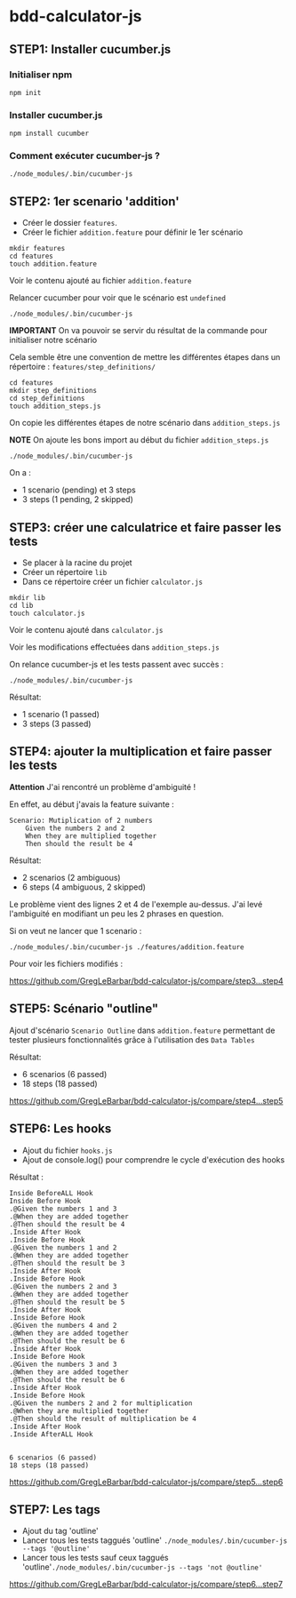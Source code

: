 # bdd-calculator-js

## STEP1: Installer cucumber.js

### Initialiser npm

```
npm init
```

### Installer cucumber.js

```
npm install cucumber
```

### Comment exécuter cucumber-js ?

```
./node_modules/.bin/cucumber-js
```

## STEP2: 1er scenario 'addition'

- Créer le dossier ```features```. 
- Créer le fichier ```addition.feature``` pour définir le 1er scénario

```
mkdir features
cd features
touch addition.feature
```

Voir le contenu ajouté au fichier ```addition.feature```

Relancer cucumber pour voir que le scénario est ```undefined```

```
./node_modules/.bin/cucumber-js
```

**IMPORTANT** 
On va pouvoir se servir du résultat de la commande pour initialiser notre scénario


Cela semble être une convention de mettre les différentes étapes dans un répertoire :
```features/step_definitions/```

```
cd features
mkdir step_definitions
cd step_definitions
touch addition_steps.js
```

On copie les différentes étapes de notre scénario dans ```addition_steps.js```

**NOTE**
On ajoute les bons import au début du fichier ```addition_steps.js```

```
./node_modules/.bin/cucumber-js
```

On a :
- 1 scenario (pending) et 3 steps 
- 3 steps (1 pending, 2 skipped)

## STEP3: créer une calculatrice et faire passer les tests

- Se placer à la racine du projet 
- Créer un répertoire ```lib```
- Dans ce répertoire créer un fichier ```calculator.js```

```
mkdir lib
cd lib 
touch calculator.js
```

Voir le contenu ajouté dans ```calculator.js```

Voir les modifications effectuées dans ```addition_steps.js```

On relance cucumber-js et les tests passent avec succès :

```
./node_modules/.bin/cucumber-js
```

Résultat:

- 1 scenario (1 passed)
- 3 steps (3 passed)

## STEP4: ajouter la multiplication et faire passer les tests

**Attention**
J'ai rencontré un problème d'ambiguité !

En effet, au début j'avais la feature suivante :

```
Scenario: Mutiplication of 2 numbers
    Given the numbers 2 and 2
    When they are multiplied together
    Then should the result be 4
```

Résultat: 

- 2 scenarios (2 ambiguous)
- 6 steps (4 ambiguous, 2 skipped)

Le problème vient des lignes 2 et 4 de l'exemple au-dessus.
J'ai levé l'ambiguité en modifiant un peu les 2 phrases en question.


Si on veut ne lancer que 1 scenario : 

```
./node_modules/.bin/cucumber-js ./features/addition.feature
```

Pour voir les fichiers modifiés :

https://github.com/GregLeBarbar/bdd-calculator-js/compare/step3...step4


## STEP5: Scénario "outline"

Ajout d'scénario ```Scenario Outline``` dans ```addition.feature```
permettant de tester plusieurs fonctionnalités grâce à l'utilisation des 
```Data Tables```

Résultat:
- 6 scenarios (6 passed)
- 18 steps (18 passed)

https://github.com/GregLeBarbar/bdd-calculator-js/compare/step4...step5


## STEP6: Les hooks

- Ajout du fichier ```hooks.js```
- Ajout de console.log() pour comprendre le cycle d'exécution des hooks

Résultat :

```
Inside BeforeALL Hook
Inside Before Hook
.@Given the numbers 1 and 3
.@When they are added together
.@Then should the result be 4
.Inside After Hook
.Inside Before Hook
.@Given the numbers 1 and 2
.@When they are added together
.@Then should the result be 3
.Inside After Hook
.Inside Before Hook
.@Given the numbers 2 and 3
.@When they are added together
.@Then should the result be 5
.Inside After Hook
.Inside Before Hook
.@Given the numbers 4 and 2
.@When they are added together
.@Then should the result be 6
.Inside After Hook
.Inside Before Hook
.@Given the numbers 3 and 3
.@When they are added together
.@Then should the result be 6
.Inside After Hook
.Inside Before Hook
.@Given the numbers 2 and 2 for multiplication
.@When they are multiplied together
.@Then should the result of multiplication be 4
.Inside After Hook
.Inside AfterALL Hook


6 scenarios (6 passed)
18 steps (18 passed)
```

https://github.com/GregLeBarbar/bdd-calculator-js/compare/step5...step6


## STEP7: Les tags

- Ajout du tag 'outline'
- Lancer tous les tests taggués 'outline' ```./node_modules/.bin/cucumber-js --tags '@outline'```
- Lancer tous les tests sauf ceux taggués 'outline'```./node_modules/.bin/cucumber-js --tags 'not @outline'```

https://github.com/GregLeBarbar/bdd-calculator-js/compare/step6...step7
